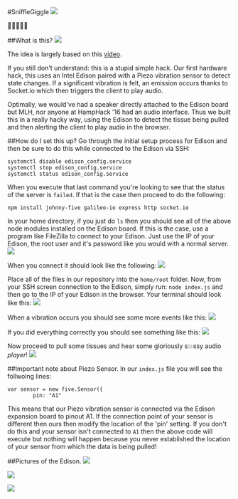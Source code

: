 #SniffleGiggle
![](https://s.yimg.com/ny/api/res/1.2/2APGDmUiGLcoZ7fJwcX92A--/YXBwaWQ9aGlnaGxhbmRlcjtzbT0xO3c9NDAw/http://l.yimg.com/os/publish-images/tv/2014-01-10/306687d5-3936-4f7d-9056-a5212470bfbe_10sniffies.gif)


:poop::poop::poop::poop::poop:

##What is this?
![](screenshots/yGHH1c.gif)

The idea is largely based on this [video](https://www.youtube.com/watch?v=fveM7aTbyuE).

If you still don't understand: this is a stupid simple hack. Our first hardware hack, this uses an Intel Edison paired with a Piezo vibration sensor to detect state changes. If a significant vibration is felt, an emission occurs thanks to Socket.io which then triggers the client to play audio. 

Optimally, we would've had a speaker directly attached to the Edison board but MLH, nor anyone at HampHack '16 had an audio interface. Thus we built this in a really hacky way, using the Edison to detect the tissue being pulled and then alerting the client to play audio in the browser.

##How do I set this up?
Go through the initial setup process for Edison and then be sure to do this while connected to the Edison via SSH:
```
systemctl disable edison_config.service
systemctl stop edison_config.service
systemctl status edison_config.service
```

When you execute that last command you're looking to see that the status of the server is `failed`. If that is the case then proceed to do the following:

`npm install johnny-five galileo-io express http socket.io`

In your home directory, if you just do `ls` then you should see all of the above node modules installed on the Edison board. If this is the case, use a program like FileZilla to connect to your Edison. Just use the IP of your Edison, the root user and it's password like you would with a normal server.
![](screenshots/connecting.png)

When you connect it should look like the following:
![](screenshots/filezilla.png)

Place all of the files in our repository into the `home/root` folder. Now, from your SSH screen connection to the Edison, simply run: `node index.js` and then go to the IP of your Edison in the browser. Your terminal should look like this:
![](screenshots/term1.png)

When a vibration occurs you should see some more events like this:
![](screenshots/term2.png)

If you did everything correctly you should see something like this:
![](screenshots/before_play.png)

Now proceed to pull some tissues and hear some gloriously s:collision:ssy audio *player*!
![](screenshots/after_play.png)

##Important note about Piezo Sensor.
In our `index.js` file you will see the follwoing lines:
```
var sensor = new five.Sensor({
        pin: "A1"
```
This means that our Piezo vibration sensor is connected via the Edison expansion board to pinout A1. If the connection point of your sensor is different then ours then modify the location of the 'pin' setting. If you don't do this and your sensor isn't connected to `A1` then the above code will execute but nothing will happen because you never established the location of your sensor from which the data is being pulled!

##Pictures of the Edison.
![](screenshots/edison1.jpg)

![](screenshots/edison2.jpg)

![](screenshots/edison3.jpg)